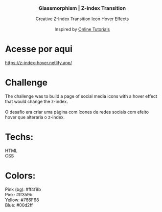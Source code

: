 <br />
<p align="center">

  <h3 align="center">Glassmorphism | Z-index Transition</h3>

  <p align="center">
    Creative Z-Index Transition Icon Hover Effects
       <br />
    <br />
  Inspired by <a href="https://www.youtube.com/watch?v=HlKBznWcC_k&t=582s">Online Tutorials</a>
  </p>
</p>

# Acesse por aqui

https://z-index-hover.netlify.app/

# Challenge
The challenge was to build a page of social media icons with a hover effect that would change the z-index.<br><br>
O desafio era criar uma página com ícones de redes sociais com efeito hover que alteraria o z-index.

# Techs: 
HTML<br>
CSS

# Colors:
Pink (bg): #ff4f8b<br>
Pink: #ff359b<br>
Yellow: #766F68<br>
Blue: #00d2ff
